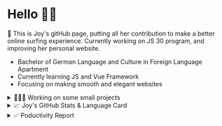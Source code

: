 # Hello 👋🏻

🤡 This is Joy's gitHub page, putting all her contribution to make a better online surfing experience. Currently working on JS 30 program, and improving her personal website.

- Bachelor of German Language and Culture in Foreign Language Apartment
- Currently learning JS and Vue Framework
- Focusing on making smooth and elegant websites


<details>
<summary>👩🏻‍💻 Working on some small projects</summary>

<br>

[![ReadMe Card](https://github-readme-stats.vercel.app/api/pin/?username=Joy-port&repo=todolist&theme=ayu-mirage)](https://github.com/Joy-port/todolist)

[![ReadMe Card](https://github-readme-stats.vercel.app/api/pin/?username=Joy-port&repo=week6-exhibinection&theme=ayu-mirage)](https://github.com/Joy-port/week6-exhibinection)

[![ReadMe Card](https://github-readme-stats.vercel.app/api/pin/?username=Joy-port&repo=week8-doyoga&theme=ayu-mirage)](https://github.com/Joy-port/week8-doyoga)

</details>

<details>
<summary>📈  Joy's GitHub Stats & Language Card</summary>
</br>

<p align="left"> <img src="https://github-readme-stats.vercel.app/api/top-langs/?username=Joy-port&layout=compact&langs_count=4&theme=ayu-mirage" alt="Top Languages Card" />

</br>

<p align="left"> <img src="https://github-readme-stats.vercel.app/api?username=Joy-port&count_private=true&show_icons=true&theme=ayu-mirage" alt="GitHub Stats" />

</details>


<details>
<summary>✅ Poductivity Report</summary>

</br>

<!-- TODO-IST:START -->
🏆  2,209 Karma Points           
🌸  Completed 0 tasks today           
✅  Completed 59 tasks so far           
⏳  Longest streak is 3 days
<!-- TODO-IST:END -->


<!--START_SECTION:waka-->
```text
JavaScript   3 hrs 51 mins   ███████████░░░░░░░░░░░░░░   43.55 % 
HTML         2 hrs 43 mins   ███████▓░░░░░░░░░░░░░░░░░   30.73 % 
Pug          1 hr            ███░░░░░░░░░░░░░░░░░░░░░░   11.45 % 
Markdown     34 mins         █▓░░░░░░░░░░░░░░░░░░░░░░░   06.49 % 
JSON         20 mins         █░░░░░░░░░░░░░░░░░░░░░░░░   03.90 % 
```
<!--END_SECTION:waka-->


</details>
